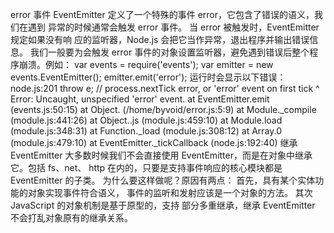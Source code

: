 error 事件
EventEmitter 定义了一个特殊的事件 error，它包含了错误的语义，我们在遇到 异常的时候通常会触发 error 事件。
当 error 被触发时，EventEmitter 规定如果没有响 应的监听器，Node.js 会把它当作异常，退出程序并输出错误信息。
我们一般要为会触发 error 事件的对象设置监听器，避免遇到错误后整个程序崩溃。例如：
var events = require('events'); 
var emitter = new events.EventEmitter(); 
emitter.emit('error'); 
运行时会显示以下错误：
node.js:201 
throw e; // process.nextTick error, or 'error' event on first tick 
^ 
Error: Uncaught, unspecified 'error' event. 
at EventEmitter.emit (events.js:50:15) 
at Object.<anonymous> (/home/byvoid/error.js:5:9) 
at Module._compile (module.js:441:26) 
at Object..js (module.js:459:10) 
at Module.load (module.js:348:31) 
at Function._load (module.js:308:12) 
at Array.0 (module.js:479:10) 
at EventEmitter._tickCallback (node.js:192:40) 
继承 EventEmitter
大多数时候我们不会直接使用 EventEmitter，而是在对象中继承它。包括 fs、net、 http 在内的，只要是支持事件响应的核心模块都是 EventEmitter 的子类。
为什么要这样做呢？原因有两点：
首先，具有某个实体功能的对象实现事件符合语义， 事件的监听和发射应该是一个对象的方法。
其次 JavaScript 的对象机制是基于原型的，支持 部分多重继承，继承 EventEmitter 不会打乱对象原有的继承关系。
